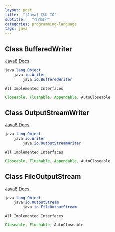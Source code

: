 ```yaml
---
layout: post
title:  "[Java] 강의 IO"
subtitle:   "강의요약"
categories: programming-language
tags: java
---
```


## Class BufferedWriter

[Java8 Docs](https://docs.oracle.com/javase/8/docs/api/java/io/BufferedWriter.html)


	
```java
java.lang.Object
	java.io.Writer
		java.io.BufferedWriter
```

`All Implemented Interfaces`
```java
Closeable, Flushable, Appendable, AutoCloseable
```

## Class OutputStreamWriter

[Java8 Docs](https://docs.oracle.com/javase/8/docs/api/java/io/OutputStreamWriter.html)

```java
java.lang.Object
	java.io.Writer
		java.io.OutputStreamWriter
```

`All Implemented Interfaces`
```java
Closeable, Flushable, Appendable, AutoCloseable
```


## Class FileOutputStream

[Java8 Docs](https://docs.oracle.com/javase/8/docs/api/java/io/FileOutputStream.html)

```java
java.lang.Object
	java.io.OutputStream
		java.io.FileOutputStream
```

`All Implemented Interfaces`
```java
Closeable, Flushable, AutoCloseable
```